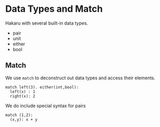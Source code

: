 # Data Types and Match

Hakaru with several built-in data types.

* pair
* unit
* either
* bool

## Match

We use `match` to deconstruct out data types
and access their elements.

````nohighlight
match left(3). either(int,bool):
  left(x) : 1
  right(x): 2
````

We do include special syntax for pairs

````nohighlight
match (1,2):
  (x,y): x + y
````
